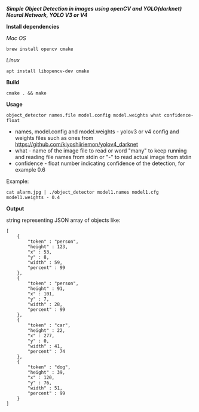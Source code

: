 ***Simple Object Detection in images using openCV and YOLO(darknet) Neural Network, YOLO V3 or V4***

**Install dependencies**

*Mac OS*
```
brew install opencv cmake
```

*Linux*
```
apt install libopencv-dev cmake
```

**Build**

```
cmake . && make
```

**Usage**

```
object_detector names.file model.config model.weights what confidence-float
```
* names, model.config and model.weights - yolov3 or v4 config and weights files such as ones from https://github.com/kiyoshiiriemon/yolov4_darknet
* what - name of the image file to read or word "many" to keep running and reading file names from stdin or "-" to read actual image from stdin
* confidence - float number indicating confidence of the detection, for example 0.6

Example:

```
cat alarm.jpg | ./object_detector model1.names model1.cfg model1.weights - 0.4
```
**Output**

string representing JSON array of objects like:

```
[
    {
        "token" : "person",
        "height" : 123,
        "x" : 53,
        "y" : 8,
        "width" : 59,
        "percent" : 99
    },
    {
        "token" : "person",
        "height" : 91,
        "x" : 101,
        "y" : 7,
        "width" : 28,
        "percent" : 99
    },
    {
        "token" : "car",
        "height" : 22,
        "x" : 277,
        "y" : 0,
        "width" : 41,
        "percent" : 74
    },
    {
        "token" : "dog",
        "height" : 39,
        "x" : 120,
        "y" : 76,
        "width" : 51,
        "percent" : 99
    }
]

```





